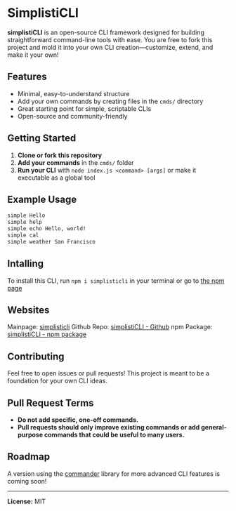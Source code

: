 # SimplistiCLI

**simplistiCLI** is an open-source CLI framework designed for building straightforward command-line tools with ease. You are free to fork this project and mold it into your own CLI creation—customize, extend, and make it your own!

## Features
- Minimal, easy-to-understand structure
- Add your own commands by creating files in the `cmds/` directory
- Great starting point for simple, scriptable CLIs
- Open-source and community-friendly

## Getting Started
1. **Clone or fork this repository**
2. **Add your commands** in the `cmds/` folder
3. **Run your CLI** with `node index.js <command> [args]` or make it executable as a global tool

## Example Usage
```sh
simple Hello
simple help
simple echo Hello, world!
simple cal
simple weather San Francisco
```

## Intalling
To install this CLI, run `npm i simplisticli` in your terminal or go to [the npm page](https://www.npmjs.com/package/simplisticli)

## Websites
Mainpage: [simplisticli](https://simplisticli.pages.dev)
Github Repo: [simplistiCLI - Github](https://github.com/genZrizzCode/simplistiCLI)
npm Package: [simplistiCLI - npm package](https://www.npmjs.com/package/simplisticli)

## Contributing
Feel free to open issues or pull requests! This project is meant to be a foundation for your own CLI ideas.

## Pull Request Terms
- **Do not add specific, one-off commands.**
- **Pull requests should only improve existing commands or add general-purpose commands that could be useful to many users.**

## Roadmap
A version using the [commander](https://www.npmjs.com/package/commander) library for more advanced CLI features is coming soon!

---

**License:** MIT

